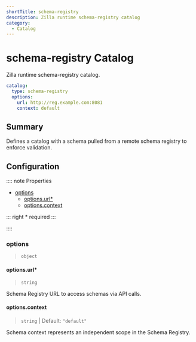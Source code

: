 ```yaml
---
shortTitle: schema-registry
description: Zilla runtime schema-registry catalog
category:
  - Catalog
---
```


# schema-registry Catalog

Zilla runtime schema-registry catalog.

```yaml {2}
catalog:
  type: schema-registry
  options:
    url: http://reg.example.com:8081
    context: default
```

## Summary

Defines a catalog with a schema pulled from a remote schema registry to enforce validation.

## Configuration

:::: note Properties

- [options](#options)
  - [options.url\*](#options-url)
  - [options.context](#options-context)

::: right
\* required
:::

::::

### options

> `object`

#### options.url\*

> `string`

Schema Registry URL to access schemas via API calls.

#### options.context

> `string` | Default: `"default"`

Schema context represents an independent scope in the Schema Registry.
